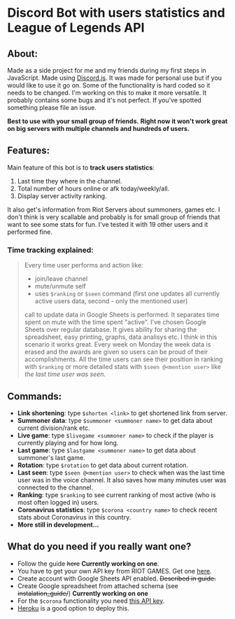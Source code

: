 # Discord Bot with users statistics and League of Legends API

## About:
Made as a side project for me and my friends during my first steps in JavaScript. Made using [Discord.js](https://discord.js.org/#/). It was made for personal use but if you would like to use it go on. Some of the functionality is hard coded so it needs to be changed. I'm working on this to make it more versatile. It probably contains some bugs and it's not perfect. If you've spotted something please file an issue.

**Best to use with your small group of friends.**
**Right now it won't work great on big servers with multiple channels and hundreds of users.**

## Features:
Main feature of this bot is to **track users statistics**:
1. Last time they where in the channel.
2. Total number of hours online or afk today/weekly/all.
3. Display server activity ranking.
   
It also get's information from Riot Servers about summoners, games etc.
I don't think is very scallable and probably is for small group of friends that want to see some stats for fun. I've tested it with 19 other users and it performed fine.

### Time tracking explained:
> Every time user performs and action like:
> - join/leave channel
> - mute/unmute self
> - uses `$ranking` or `$seen` command (first one updates all currently active users data, second - only the mentioned user)
> 
>call to update data in Google Sheets is performed. It separates time spent on mute with the time spent "active". I've chosen Google Sheets over regular database. It gives ability for sharing the spreadsheet, easy printing, graphs, data analisys etc. I think in this scenario it works great.
> Every week on Monday the week data is erased and the awards are given so users can be proud of their accomplishments.
> All the time users can see their position in ranking with `$ranking` or more detailed stats with `$seen @<mention user>` like *the last time user was seen*.


## Commands:

- **Link shortening**:
    type `$shorten <link>` to get shortened link from server.
- **Summoner data**:
    type `$summoner <summoner name>` to get data about current division/rank etc.
- **Live game**:
    type `$livegame <summoner name>` to check if the player is currently playing and for how long.
- **Last game**:
    type `$lastgame <summoner name>` to get data about summoner's last game.
- **Rotation**:
    type `$rotation` to get data about current rotation.
- **Last seen**:
    type `$seen @<mention user>` to check when was the last time user was in the voice channel. It also saves how many minutes user was connected to the channel.
- **Ranking**:
    type `$ranking` to see current ranking of most active (who is most often logged in) users.
- **Coronavirus statistics**:
    type `$corona <country name>` to check recent stats about Coronavirus in this country.
- **More still in development...**

## What do you need if you really want one?
- Follow the guide ~~here~~ **Currently working on one**.
- You have to get your own API key from RIOT GAMES. Get one [here](https://developer.riotgames.com/).
- Create account with Google Sheets API enabled. ~~Described in guide.~~
- Create Google spreadsheet from attached schema (see ~~instalation_guide/~~) **Currently working on one**
- For the `$corona` functionality you need [this API key](https://rapidapi.com/api-sports/api/covid-193/endpoints).
- [Heroku](https://www.heroku.com) is a good option to deploy this.
